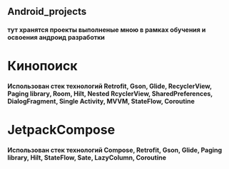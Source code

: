 ## Android_projects
#### тут хранятся проекты выполненые мною в рамках обучения и освоения андроид разработки
# Кинопоиск
#### Использован стек  технологий Retrofit, Gson, Glide, RecyclerView, Paging library, Room, Hilt, Nested RcyclerView, SharedPreferences, DialogFragment, Single Activity, MVVM, StateFlow, Coroutine
# JetpackCompose
#### Использован стек  технологий Compose, Retrofit, Gson, Glide, Paging library, Hilt, StateFlow, Sate, LazyColumn, Coroutine